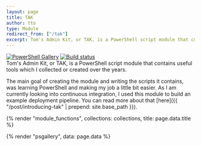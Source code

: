 ```yaml
---
layout: page
title: TAK
author: tto
type: Module
redirect_from: ["/tak"]
excerpt: Tom's Admin Kit, or TAK, is a PowerShell script module that contains useful tools which I collected or created over the years.
---
```


[![PowerShell Gallery](https://img.shields.io/powershellgallery/dt/tak.svg)](https://www.powershellgallery.com/packages/tak) [![Build status](https://ci.appveyor.com/api/projects/status/4ihjpqd6c8f9cceq?svg=true)](https://ci.appveyor.com/project/tomtorggler/tak) <br>Tom's Admin Kit, or TAK, is a PowerShell script module that contains useful tools which I collected or created over the years.

The main goal of creating the module and writing the scripts it contains, was learning PowerShell and making my job a little bit easier. As I am currently looking into continuous integration, I used this module to build an example deployment pipeline. You can read more about that [here]({{ "/post/introducing-tak" | prepend: site.base_path }}).

{% render "module_functions", collections: collections, title: page.data.title %}

{% render "psgallery", data: page.data %}
